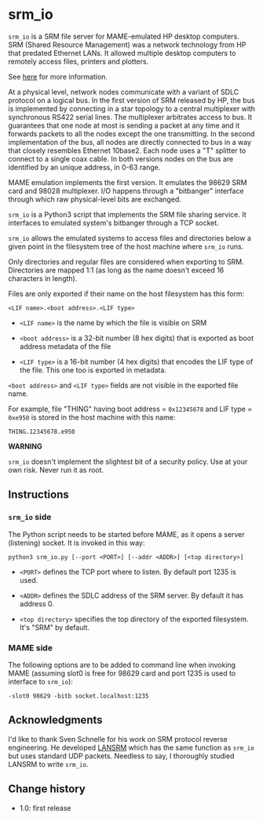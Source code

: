 srm_io
======

`srm_io` is a SRM file server for MAME-emulated HP desktop computers.
SRM (Shared Resource Management) was a network technology from HP that predated Ethernet LANs.
It allowed multiple desktop computers to remotely access files, printers and plotters.

See [here](https://www.hp9845.net/9845/tutorials/networks/index.html) for more information.

At a physical level, network nodes communicate with a variant of SDLC protocol on a logical bus. In the first version of SRM released by HP, the bus is implemented
by connecting in a star topology to a central multiplexer with synchronous RS422 serial lines. The multiplexer arbitrates access to bus.
It guarantees that one node at most is sending a packet at any time and it forwards packets to all the nodes except the one transmitting.
In the second implementation of the bus, all nodes are directly connected to bus in a way that closely resembles Ethernet 10base2. Each node uses a "T" splitter to connect to a single coax cable.
In both versions nodes on the bus are identified by an unique address, in 0-63 range.

MAME emulation implements the first version. It emulates the 98629 SRM card and 98028 multiplexer. I/O happens through a "bitbanger" interface through which raw physical-level bits are exchanged.

`srm_io` is a Python3 script that implements the SRM file sharing service. It interfaces to emulated
system's bitbanger through a TCP socket.

`srm_io` allows the emulated systems to access files and directories below a given point in the filesystem tree of the host machine where `srm_io` runs.

Only directories and regular files are considered when exporting to SRM. Directories are mapped 1:1 (as long as the name doesn't exceed 16 characters in length).

Files are only exported if their name on the host filesystem has this form:

    <LIF name>.<boot address>.<LIF type>

  * `<LIF name>` is the name by which the file is visible on SRM

  * `<boot address>` is a 32-bit number (8 hex digits) that is exported as boot address metadata of the file

  * `<LIF type>` is a 16-bit number (4 hex digits) that encodes the LIF type of the file. This one too is exported in metadata.

`<boot address>` and `<LIF type>` fields are not visible in the exported file name.

For example, file "THING" having boot address = `0x12345678` and LIF type = `0xe950` is stored in the host machine with this name:

`THING.12345678.e950`

**WARNING**

`srm_io` doesn't implement the slightest bit of a security policy. Use at your own risk. Never run it as root.

## Instructions ##

### `srm_io` side ###

The Python script needs to be started before MAME, as it opens a server (listening) socket. It is invoked in this way:

    python3 srm_io.py [--port <PORT>] [--addr <ADDR>] [<top directory>]

  * `<PORT>` defines the TCP port where to listen. By default port 1235 is used.

  * `<ADDR>` defines the SDLC address of the SRM server. By default it has address 0.

  * `<top directory>` specifies the top directory of the exported filesystem. It's "SRM" by default.

### MAME side ###

The following options are to be added to command line when invoking MAME (assuming slot0 is free for 98629 card and port 1235 is used to interface to `srm_io`):

    -slot0 98629 -bitb socket.localhost:1235

## Acknowledgments ##

I'd like to thank Sven Schnelle for his work on SRM protocol reverse engineering. He developed [LANSRM](https://github.com/svenschnelle/lansrm) which has the same function as `srm_io` but uses standard UDP packets.
Needless to say, I thoroughly studied LANSRM to write `srm_io`.

## Change history

+ 1.0: first release
